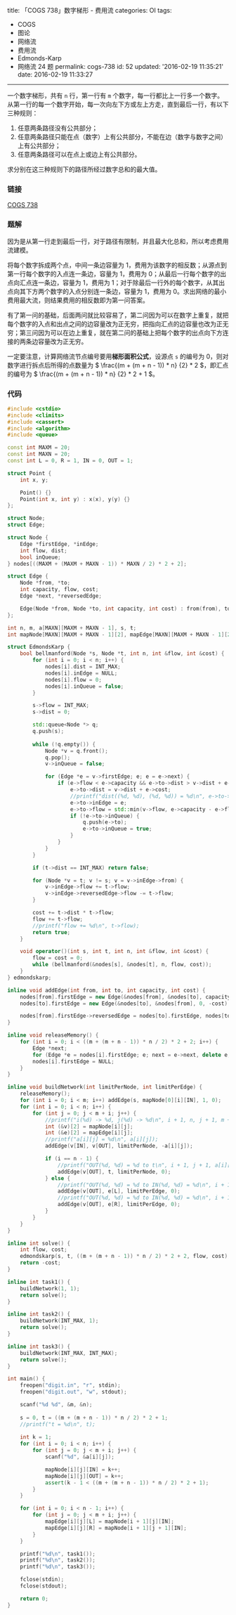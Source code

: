 title: 「COGS 738」数字梯形 - 费用流
categories: OI
tags: 
  - COGS
  - 图论
  - 网络流
  - 费用流
  - Edmonds-Karp
  - 网络流 24 题
permalink: cogs-738
id: 52
updated: '2016-02-19 11:35:21'
date: 2016-02-19 11:33:27
---

一个数字梯形，共有 `n` 行，第一行有 `m` 个数字，每一行都比上一行多一个数字。从第一行的每一个数字开始，每一次向左下方或左上方走，直到最后一行，有以下三种规则：

1. 任意两条路径没有公共部分；
2. 任意两条路径只能在点（数字）上有公共部分，不能在边（数字与数字之间）上有公共部分；
3. 任意两条路径可以在点上或边上有公共部分。

求分别在这三种规则下的路径所经过数字总和的最大值。

<!-- more -->

### 链接
[COGS 738](http://cogs.top/cogs/problem/problem.php?pid=738)

### 题解
因为是从第一行走到最后一行，对于路径有限制，并且最大化总和，所以考虑费用流建模。

将每个数字拆成两个点，中间一条边容量为 1，费用为该数字的相反数；从源点到第一行每个数字的入点连一条边，容量为 1，费用为 0；从最后一行每个数字的出点向汇点连一条边，容量为 1，费用为 1；对于除最后一行外的每个数字，从其出点向其下方两个数字的入点分别连一条边，容量为 1，费用为 0。求出网络的最小费用最大流，则结果费用的相反数即为第一问答案。

有了第一问的基础，后面两问就比较容易了，第二问因为可以在数字上重复，就把每个数字的入点和出点之间的边容量改为正无穷，把指向汇点的边容量也改为正无穷；第三问因为可以在边上重复，就在第二问的基础上把每个数字的出点向下方连接的两条边容量改为正无穷。

一定要注意，计算网络流节点编号要用**梯形面积公式**，设源点 `s` 的编号为 0，则对数字进行拆点后所得的点数量为 $ \frac{(m + (m + n - 1)) * n} {2} * 2 $，即汇点的编号为 $ \frac{(m + (m + n - 1)) * n} {2} * 2 + 1 $。

### 代码
```cpp
#include <cstdio>
#include <climits>
#include <cassert>
#include <algorithm>
#include <queue>

const int MAXM = 20;
const int MAXN = 20;
const int L = 0, R = 1, IN = 0, OUT = 1;

struct Point {
	int x, y;

	Point() {}
	Point(int x, int y) : x(x), y(y) {}
};

struct Node;
struct Edge;

struct Node {
	Edge *firstEdge, *inEdge;
	int flow, dist;
	bool inQueue;
} nodes[((MAXM + (MAXM + MAXN - 1)) * MAXN / 2) * 2 + 2];

struct Edge {
	Node *from, *to;
	int capacity, flow, cost;
	Edge *next, *reversedEdge;

	Edge(Node *from, Node *to, int capacity, int cost) : from(from), to(to), capacity(capacity), cost(cost), flow(0), next(from->firstEdge) {}
};

int n, m, a[MAXN][MAXM + MAXN - 1], s, t;
int mapNode[MAXN][MAXM + MAXN - 1][2], mapEdge[MAXN][MAXM + MAXN - 1][2];

struct EdmondsKarp {
	bool bellmanford(Node *s, Node *t, int n, int &flow, int &cost) {
		for (int i = 0; i < n; i++) {
			nodes[i].dist = INT_MAX;
			nodes[i].inEdge = NULL;
			nodes[i].flow = 0;
			nodes[i].inQueue = false;
		}

		s->flow = INT_MAX;
		s->dist = 0;

		std::queue<Node *> q;
		q.push(s);
		
		while (!q.empty()) {
			Node *v = q.front();
			q.pop();
			v->inQueue = false;

			for (Edge *e = v->firstEdge; e; e = e->next) {
				if (e->flow < e->capacity && e->to->dist > v->dist + e->cost) {
					e->to->dist = v->dist + e->cost;
					//printf("dist((%d, %d), (%d, %d)) = %d\n", e->to->pt1.x, e->to->pt1.y, e->to->pt2.x, e->to->pt2.y, e->to->dist);
					e->to->inEdge = e;
					e->to->flow = std::min(v->flow, e->capacity - e->flow);
					if (!e->to->inQueue) {
						q.push(e->to);
						e->to->inQueue = true;
					}
				}
			}
		}

		if (t->dist == INT_MAX) return false;

		for (Node *v = t; v != s; v = v->inEdge->from) {
			v->inEdge->flow += t->flow;
			v->inEdge->reversedEdge->flow -= t->flow;
		}

		cost += t->dist * t->flow;
		flow += t->flow;
		//printf("flow += %d\n", t->flow);
		return true;
	}

	void operator()(int s, int t, int n, int &flow, int &cost) {
		flow = cost = 0;
		while (bellmanford(&nodes[s], &nodes[t], n, flow, cost));
	}
} edmondskarp;

inline void addEdge(int from, int to, int capacity, int cost) {
	nodes[from].firstEdge = new Edge(&nodes[from], &nodes[to], capacity, cost);
	nodes[to].firstEdge = new Edge(&nodes[to], &nodes[from], 0, -cost);

	nodes[from].firstEdge->reversedEdge = nodes[to].firstEdge, nodes[to].firstEdge->reversedEdge = nodes[from].firstEdge;
}

inline void releaseMemory() {
	for (int i = 0; i < ((m + (m + n - 1)) * n / 2) * 2 + 2; i++) {
		Edge *next;
		for (Edge *e = nodes[i].firstEdge; e; next = e->next, delete e, e = next);
		nodes[i].firstEdge = NULL;
	}
}

inline void buildNetwork(int limitPerNode, int limitPerEdge) {
	releaseMemory();
	for (int i = 0; i < m; i++) addEdge(s, mapNode[0][i][IN], 1, 0);
	for (int i = 0; i < n; i++) {
		for (int j = 0; j < m + i; j++) {
			//printf("i(%d) -> %d, j(%d) -> %d\n", i + 1, n, j + 1, m + i);
			int (&v)[2] = mapNode[i][j];
			int (&e)[2] = mapEdge[i][j];
			//printf("a[i][j] = %d\n", a[i][j]);
			addEdge(v[IN], v[OUT], limitPerNode, -a[i][j]);

			if (i == n - 1) {
				//printf("OUT(%d, %d) = %d to t\n", i + 1, j + 1, a[i][j]);
				addEdge(v[OUT], t, limitPerNode, 0);
			} else {
				//printf("OUT(%d, %d) = %d to IN(%d, %d) = %d\n", i + 1, j + 1, a[i][j], i + 1 + 1, j + 1, a[i + 1][j]);
				addEdge(v[OUT], e[L], limitPerEdge, 0);
				//printf("OUT(%d, %d) = %d to IN(%d, %d) = %d\n", i + 1, j + 1, a[i][j], i + 1 + 1, j + 1 + 1, a[i + 1][j + 1]);
				addEdge(v[OUT], e[R], limitPerEdge, 0);
			}
		}
	}
}

inline int solve() {
	int flow, cost;
	edmondskarp(s, t, ((m + (m + n - 1)) * n / 2) * 2 + 2, flow, cost);
	return -cost;
}

inline int task1() {
	buildNetwork(1, 1);
	return solve();
}

inline int task2() {
	buildNetwork(INT_MAX, 1);
	return solve();
}

inline int task3() {
	buildNetwork(INT_MAX, INT_MAX);
	return solve();
}

int main() {
	freopen("digit.in", "r", stdin);
	freopen("digit.out", "w", stdout);

	scanf("%d %d", &m, &n);
	
	s = 0, t = ((m + (m + n - 1)) * n / 2) * 2 + 1;
	//printf("t = %d\n", t);
	
	int k = 1;
	for (int i = 0; i < n; i++) {
		for (int j = 0; j < m + i; j++) {
			scanf("%d", &a[i][j]);

			mapNode[i][j][IN] = k++;
			mapNode[i][j][OUT] = k++;
			assert(k - 1 < ((m + (m + n - 1)) * n / 2) * 2 + 1);
		}
	}

	for (int i = 0; i < n - 1; i++) {
		for (int j = 0; j < m + i; j++) {
			mapEdge[i][j][L] = mapNode[i + 1][j][IN];
			mapEdge[i][j][R] = mapNode[i + 1][j + 1][IN];
		}
	}

	printf("%d\n", task1());
	printf("%d\n", task2());
	printf("%d\n", task3());

	fclose(stdin);
	fclose(stdout);

	return 0;
}
```